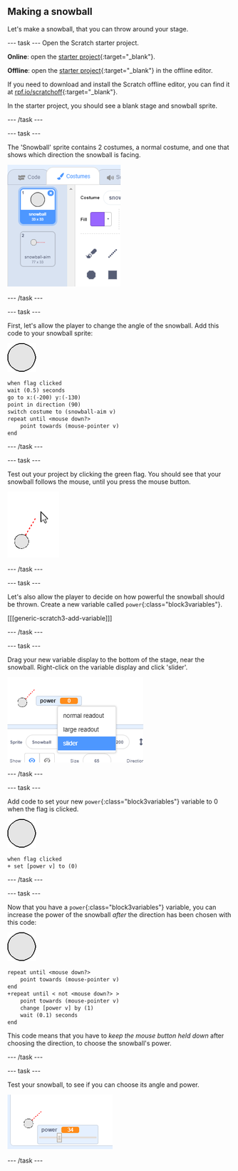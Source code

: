 ## Making a snowball

Let's make a snowball, that you can throw around your stage.

--- task ---
Open the Scratch starter project.

**Online**: open the [starter project](http://rpf.io/snowball-fight-on){:target="_blank"}.

**Offline**: open the [starter project](http://rpf.io/p/en/snowball-fight-go){:target="_blank"} in the offline editor.

If you need to download and install the Scratch offline editor, you can find it at [rpf.io/scratchoff](http://rpf.io/scratchoff){:target="_blank"}.

In the starter project, you should see a blank stage and snowball sprite.

--- /task ---

--- task ---

The 'Snowball' sprite contains 2 costumes, a normal costume, and one that shows which direction the snowball is facing.

![snowball costumes](images/snow-costume.png)

--- /task ---

--- task ---

First, let's allow the player to change the angle of the snowball. Add this code to your snowball sprite:

![snowball sprite](images/snowball-sprite.png)

```blocks3
when flag clicked
wait (0.5) seconds
go to x:(-200) y:(-130)
point in direction (90)
switch costume to (snowball-aim v)
repeat until <mouse down?>
	point towards (mouse-pointer v)
end
```

--- /task ---

--- task ---

Test out your project by clicking the green flag. You should see that your snowball follows the mouse, until you press the mouse button.

![snow ball aim sprite pointing at mouse pointed](images/snow-mouse.png)

--- /task ---

--- task ---

Let's also allow the player to decide on how powerful the snowball should be thrown. Create a new variable called `power`{:class="block3variables"}.

[[[generic-scratch3-add-variable]]]

--- /task ---

--- task ---

Drag your new variable display to the bottom of the stage, near the snowball. Right-click on the variable display and click 'slider'.

![variable changed to slider](images/snow-slider.png)

--- /task ---

--- task ---

Add code to set your new `power`{:class="block3variables"} variable to 0 when the flag is clicked.

![snowball sprite](images/snowball-sprite.png)

```blocks3
when flag clicked
+ set [power v] to (0)
```

--- /task ---

--- task ---

Now that you have a `power`{:class="block3variables"} variable, you can increase the power of the snowball _after_ the direction has been chosen with this code:

![snowball sprite](images/snowball-sprite.png)

```blocks3
repeat until <mouse down?>
	point towards (mouse-pointer v)
end
+repeat until < not <mouse down?> >
	point towards (mouse-pointer v)
	change [power v] by (1)
	wait (0.1) seconds
end
```

This code means that you have to _keep the mouse button held down_ after choosing the direction, to choose the snowball's power.

--- /task ---

--- task ---

Test your snowball, to see if you can choose its angle and power.

![power variable at 35 next to snowball aim](images/snow-test.png)

--- /task ---
